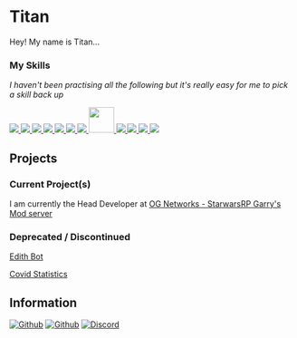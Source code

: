 <h1> Titan </h1>
Hey! My name is Titan...

### My Skills
*I haven't been practising all the following but it's really easy for me to pick a skill back up*
<p align="left">
  <a href="https://www.w3schools.com/css/" target="_blank">
    <img src="https://img.icons8.com/color/48/000000/css3.png"/>
  </a>
  <a href="https://www.w3.org/html/" target="_blank">
    <img src="https://img.icons8.com/color/48/000000/html-5--v1.png"/>
  </a>
  <a href="https://developer.mozilla.org/en-US/docs/Web/JavaScript" target="_blank">
    <img src="https://img.icons8.com/color/48/000000/javascript--v2.png"/>
  </a>
  <a href="https://www.mongodb.com/" target="_blank">
    <img src="https://img.icons8.com/color/48/000000/mongodb.png"/>
  </a>
  <a href="https://nodejs.org" target="_blank">
    <img src="https://img.icons8.com/color/48/000000/nodejs.png"/>
  </a>
   <a href="https://www.python.org" target="_blank">
    <img src="https://img.icons8.com/color/48/000000/python.png"/>
  </a>
  <a href="https://reactjs.org/" target="_blank">
    <img src="https://img.icons8.com/office/48/000000/react.png"/>
  </a>
  <a href="https://en.wikipedia.org/wiki/Lua_(programming_language)" target="_blank">
    <img src="https://upload.wikimedia.org/wikipedia/commons/thumb/c/cf/Lua-Logo.svg/128px-Lua-Logo.svg.png" width="45" height="45"/>
  </a>
  <a href="https://www.adobe.com/nz/creativecloud.html" target="_blank">
    <img src="https://img.icons8.com/color/48/000000/adobe-photoshop--v1.png"/>
  </a>
  <a href="https://www.adobe.com/nz/creativecloud.html" target="_blank">
    <img src="https://img.icons8.com/color/48/000000/adobe-illustrator--v1.png"/>
  </a>
  <a href="https://www.adobe.com/nz/creativecloud.html" target="_blank">
    <img src="https://img.icons8.com/color/48/000000/adobe-after-effects--v1.png"/>
  </a>
  <a href="https://www.adobe.com/nz/creativecloud.html" target="_blank">
     <img src="https://img.icons8.com/color/48/000000/adobe-premiere-pro--v1.png"/>
  </a>
  
</p>

## Projects

### Current Project(s)
I am currently the Head Developer at [OG Networks - StarwarsRP Garry's Mod server](https://discord.gg/c3QfQ8pc3w)

### Deprecated / Discontinued 
[Edith Bot](https://top.gg/bot/594667108881661956)

[Covid Statistics](https://top.gg/bot/691528986315980811)

## Information
<p>
	<a href="https://github.com/titandev" target="_blank"><img alt="Github" src="https://img.shields.io/badge/github-%23100000.svg?&style=for-the-badge&logo=github&logoColor=white"/></a>  
  <a href="https://twitter.com/its_titan04" target="_blank"><img alt="Github" src="https://img.shields.io/badge/Its_Titan04-%231DA1F2.svg?style=for-the-badge&logo=Twitter&logoColor=white"/></a>  
	<a href="https://discord.com/users/303734252296732672" target="_blank"><img alt="Discord" src="https://img.shields.io/badge/discord-%237289DA.svg?&style=for-the-badge&logo=discord&logoColor=white"/></a>
</p>
